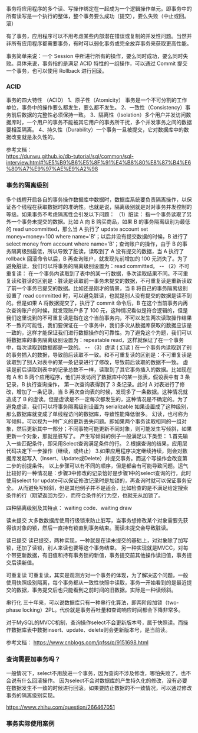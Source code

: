 

事务将应用程序的多个读、写操作绑定在一起成为一个逻辑操作单元。即事务中的所有读写是一个执行的整体，整个事务要么成功（提交），要么失败（中止或回。滚）

有了事务，应用程序可以不用考虑某些内部潜在错误或复制的并发性问题。当然并非所有应用程序都需要事务，有时可以弱化事务或完全放弃事务来获取更高性能。

事务简单来说：一个 Session 中所进行所有的操作，要么同时成功，要么同时失败。具体来说，事务指的是满足 ACID 特性的一组操作，可以通过 Commit 提交一个事务，也可以使用 Rollback 进行回滚。


### ACID
事务的四大特性 （ACID）
       1、原子性（Atomicity） 事务是一个不可分割的工作单位，事务中的操作要么都发生，要么都不发生。
       2、一致性（Consistency）事务前后数据的完整性必须保持一致。
       3、隔离性（Isolation）多个用户并发访问数据库时，一个用户的事务不能被其它用户的事务所干扰，多个并发事务之间的数据要相互隔离。
       4、持久性（Durability）一个事务一旦被提交，它对数据库中的数据改变就是永久性的。

参考文档：  
https://dunwu.github.io/db-tutorial/sql/common/sql-interview.html#%E5%B9%B6%E5%8F%91%E4%B8%80%E8%87%B4%E6%80%A7%E9%97%AE%E9%A2%98

### 事务的隔离级别
 多个线程开启各自的事务操作数据库中数据时，数据库系统要负责隔离操作，以保证各个线程在获取数据时的准确性。也就是说，隔离级别就是对对事务并发控制的等级。如果事务不考虑隔离性会引发以下问题：
      （1）脏读：
       指一个事务读取了另外一个事务未提交的数据。比如 A 向 B 购买商品，如果 B 的事务隔离级别为最低的 read uncommitted，那么当 A 执行了 update account set money=money+100 where name='B'；以后并没有提交数据的时候，B 进行了 select money from account where name='B'；查询账户的操作，由于 B 的事务隔离级别最低，所以导致了脏读，读取到了 A 没有提交的数据，当 A 执行了 rollback 回滚命令以后，B 再查询账户，就发现先前增加的 100 元消失了。为了避免脏读，我们可以将事务的隔离级别设置为：read committed。
       --
      （2）不可重复读：
       在一个事务内读取到了表中的某一行数据，多次读取结果不同。不可重复读和脏读的区别是：脏读是读取前一事务未提交的数据，不可重复读是重新读取了前一个事务已提交的数据。比如还是刚才的情景，当 B 将自己的事务隔离级别设置了 read committed 时，可以避免脏读，也就是别人没有提交的数据是读不到的。但是如果 A 将数据提交了，执行了 commit 命令后，B 在这个当前事务内再次查询账户的时候，就发现账户多了 100 元，这种情况看似是符合逻辑的，但是我们这里说到的不可重复读是指在这个当前事务内，不可以发生两次读取操作结果不一致的可能性，我们要保证在一个事务中，我们多次从数据库获取的数据应该是一致的，这样才能保证我们进行数据操作的可靠性。为了避免这个为题，我们可以将数据库的事务隔离级别设置为：repeatable read，这样就保证了在一个事务中，每次读取到数据都是一致的。
       --
      （3）虚读 ( 幻读 )
       在一个事务内读取到了别的事务插入的数据，导致前后读取不一致。和不可重复读的区别是：不可重复读是读取到了别人对表中的某一条记录进行了修改，导致前后读取的数据不一致。  虚读是前后读取到表中的记录总数不一样，读取到了其它事务插入的数据。比如现在有 A 和 B 两个应用程序，他们并发访问了数据库中的某一张表，假设表中有 3 条记录，B 执行查询操作， 第一次查询表得到了 3 条记录。此时 A 对表进行了修改，增加了一条记录，当 B 再次查询表的时候，发现多了一条数据。这种情况就造成了 B 的虚读。但是虚读是不一定每次都发生的，这种情况是不确定的。为了避免虚读，我们可以将事务隔离级别设置为 serializable 如果设置成了这种级别，那么数据库就变成了单线程访问的数据库，导致性能降低很多。
       幻读，也可称为写倾斜，可以视为一种广义的更新丢失问题。即如果两个事务读取相同的一组对象，然后更新其中一部分；不同事物可能更新不同对象，则可能发生写倾斜，如果更新一个对象，那就是脏写了。
       产生写倾斜的例子一般满足以下类型：
       1.首先输入一些匹配条件，即采用Select查询满足条件的行。
       2.根据查询的结果，应用层代码决定下一步操作（继续，或终止）
       3.如果应用程序决定继续持续，则会对数据库发起写入（Insert、Update或Delete）并提交事务。而这个写操作会改变第二步的前提条件。
       以上步骤可以有不同的顺序，但是都会有可能导致问题。运气比较好的一种情况是：步骤3中修改的记录恰好是步骤1中的select查询的行，此时使用select for update可以保证修改记录时是加锁的，再查询时就可以保证事务安全。
       从而避免写倾斜，但是其他例子并不是适合，比如检查的是不满足给定搜索条件的行（期望返回为空），而符合条件的行为空，也就无从加锁了。
       
  
       
四种隔离级别及其特点：
waiting code、waiting draw

读未提交  大多数数据库使用行级锁来防止脏写，当事务想修改某个对象需要先获得该对象的锁，然后一直持有锁直到事务结束。而读未提交会导致脏读。


读已提交  读已提交，两种实现，一种就是在读未提交的基础上，对对象除了加写锁，还加了读锁，别人来读也要等这个事务结束。
          另一种实现就是MVCC，对每个带更新数据，有旧值和持有事务锁的新值，事务提交前其他操作读旧值，事务提交后读新值。

可重复读  可重复读，其实是观测方对一个事务的体现，为了解决这个问题，一般使用快照级别隔离，每个事务都从一致性快照中读取，事务一开始看到的是最近提交的数据，事务提交后也只能看到之前时间的旧数据。实际是一种读倾斜。

串行化    三十年来，可以说数据库只有一种串行化算法，即两阶段加锁（two-phase locking）2PL。代价就是事务吞吐量和查询响应时间都会下降非常多。

对于MySQL的MVCC机制，查询操作select不会更新版本号，属于快照读。而操作数据库表中数据insert、update、delete则会更新版本号，是当前读。

参考文档：
https://www.cnblogs.com/jpfss/p/9151698.html


### 查询需要加事务吗？
一般情况下，select不用放进一个事务，因为查询不涉及修改，哪怕失败了，也不会说有什么回滚操作。
因为select不会对数据库的产生持久化的修改，没有必要在数据发生不一致的时候进行回滚。如果要防止数据的不一致情况，可以通过修改事务的隔离级别实现。  

https://www.zhihu.com/question/266467051

### 事务实际使用案例

